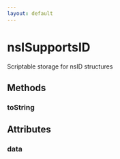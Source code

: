 ```yaml
---
layout: default
---
```


# nsISupportsID #

Scriptable storage for nsID structures


## Methods ##

### toString ###

## Attributes ##

### data ###

